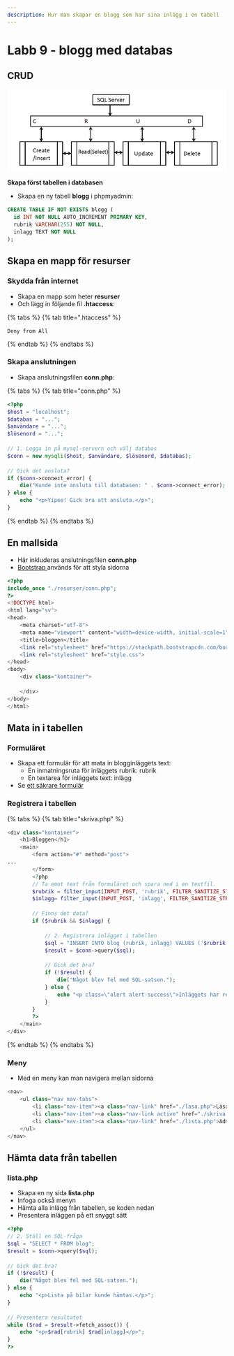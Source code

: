 ```yaml
---
description: Hur man skapar en blogg som har sina inlägg i en tabell
---
```


# Labb 9 - blogg med databas

## CRUD

![](../.gitbook/assets/image%20%2875%29.png)



**Skapa först tabellen i databasen**

* Skapa en ny tabell **blogg** i phpmyadmin:

```sql
CREATE TABLE IF NOT EXISTS blogg (
  id INT NOT NULL AUTO_INCREMENT PRIMARY KEY,
  rubrik VARCHAR(255) NOT NULL,
  inlagg TEXT NOT NULL
);
```

## **Skapa en mapp för resurser**

### Skydda från internet

* Skapa en mapp som heter **resurser**
* Och lägg in följande fil **.htaccess**:

{% tabs %}
{% tab title=".htaccess" %}
```text
Deny from All
```
{% endtab %}
{% endtabs %}

### Skapa anslutningen

* Skapa anslutningsfilen **conn.php**:

{% tabs %}
{% tab title="conn.php" %}
```php
<?php
$host = "localhost";
$databas = "...";
$användare = "...";
$lösenord = "...";

// 1. Logga in på mysql-servern och välj databas
$conn = new mysqli($host, $användare, $lösenord, $databas);

// Gick det ansluta?
if ($conn->connect_error) {
    die("Kunde inte ansluta till databasen: " . $conn->connect_error);
} else {
    echo "<p>Yipee! Gick bra att ansluta.</p>";
}
```
{% endtab %}
{% endtabs %}

## En mallsida

* Här inkluderas anslutningsfilen **conn.php**
* [Bootstrap ](https://getbootstrap.com/docs/4.5/getting-started/introduction/)används för att styla sidorna

```php
<?php
include_once "./resurser/conn.php";
?>
<!DOCTYPE html>
<html lang="sv">
<head>
    <meta charset="utf-8">
    <meta name="viewport" content="width=device-width, initial-scale=1">
    <title>bloggen</title>
    <link rel="stylesheet" href="https://stackpath.bootstrapcdn.com/bootstrap/4.3.1/css/bootstrap.min.css" integrity="sha384-ggOyR0iXCbMQv3Xipma34MD+dH/1fQ784/j6cY/iJTQUOhcWr7x9JvoRxT2MZw1T" crossorigin="anonymous">
    <link rel="stylesheet" href="style.css">
</head>
<body>
    <div class="kontainer">
    
    </div>
</body>
</html>
```

## Mata in i tabellen

### Formuläret

* Skapa ett formulär för att mata in blogginläggets text:
  * En inmatningsruta för inläggets rubrik: rubrik
  * En textarea för inläggets text: inlägg
* Se [ett säkrare formulär](https://app.gitbook.com/@karye/s/webbserverpgm-1/~/drafts/-MNOHmuBB97EXQCkbQ9P/kapitel-3/skicka-data-fran-formulaer#en-saekrare-loesning)

### Registrera i tabellen

{% tabs %}
{% tab title="skriva.php" %}
```php
<div class="kontainer">
    <h1>Bloggen</h1>
    <main>
        <form action="#" method="post">
...
        </form>
        <?php
        // Ta emot text från formuläret och spara ned i en textfil.
        $rubrik = filter_input(INPUT_POST, 'rubrik', FILTER_SANITIZE_STRING);
        $inlagg= filter_input(INPUT_POST, 'inlagg', FILTER_SANITIZE_STRING);

        // Finns det data?
        if ($rubrik && $inlagg) {

            // 2. Registrera inlägget i tabellen
            $sql = "INSERT INTO blog (rubrik, inlagg) VALUES ('$rubrik', '$inlagg')";
            $result = $conn->query($sql);

            // Gick det bra?
            if (!$result) {
                die("Något blev fel med SQL-satsen.");
            } else {
                echo "<p class=\"alert alert-success\">Inläggets har registrerats.</p>";
            }
        }
        ?>
    </main>
</div>
```
{% endtab %}
{% endtabs %}

### Meny

* Med en meny kan man navigera mellan sidorna

```php
<nav>
    <ul class="nav nav-tabs">
        <li class="nav-item"><a class="nav-link" href="./lasa.php">Läsa</a></li>
        <li class="nav-item"><a class="nav-link active" href="./skriva.php">Skriva</a></li>
        <li class="nav-item"><a class="nav-link" href="./lista.php">Admin</a></li>
    </ul>
</nav>
```

## Hämta data från tabellen

### lista.php

* Skapa en ny sida **lista.php**
* Infoga också menyn
* Hämta alla inlägg från tabellen, se koden nedan
* Presentera inläggen på ett snyggt sätt

```php
<?php
// 2. Ställ en SQL-fråga
$sql = "SELECT * FROM blog";
$result = $conn->query($sql);

// Gick det bra?
if (!$result) {
    die("Något blev fel med SQL-satsen.");
} else {
    echo "<p>Lista på bilar kunde hämtas.</p>";
}

// Presentera resultatet
while ($rad = $result->fetch_assoc()) {
    echo "<p>$rad[rubrik] $rad[inlagg]</p>";
}
?>
```



